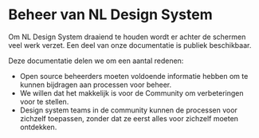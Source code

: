 # Beheer van NL Design System

Om NL Design System draaiend te houden wordt er achter de schermen veel werk verzet. Een deel van onze documentatie is publiek beschikbaar.

Deze documentatie delen we om een aantal redenen:

- Open source beheerders moeten voldoende informatie hebben om te kunnen bijdragen aan processen voor beheer.
- We willen dat het makkelijk is voor de Community om verbeteringen voor te stellen.
- Design system teams in de community kunnen de processen voor zichzelf toepassen, zonder dat ze eerst alles voor zichzelf moeten ontdekken.
